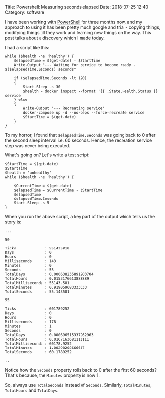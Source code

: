 Title: Powershell: Measuring seconds elapsed 
Date: 2018-07-25 12:40
Category: software

I have been working with [PowerShell](https://docs.microsoft.com/en-us/powershell/scripting/powershell-scripting?view=powershell-6) for
three months now, and my approach to using it has been pretty much google and trial - copying things, modifying things
till they work and learning new things on the way. This post talks about a discovery which I made today.

I had a script like this:

```
while ($health -ne 'healthy') {    
    $elapsedTime = $(get-date) - $StartTime
    Write-Output "--- Waiting for service to become ready - $($elapsedTime.Seconds) seconds"

    if ($elapsedTime.Seconds -lt 120)
    {
        Start-Sleep -s 30
        $health = docker inspect --format '{{ .State.Health.Status }}' service
    } else
    {        
        Write-Output '--- Recreating service'
        docker-compose up -d --no-deps --force-recreate service
        $StartTime = $(get-date)
    }
}

```

To my horror, I found that `$elapsedTime.Seconds` was going back to 0 after the second sleep interval i.e. 60 seconds. Hence,
the recreation service step was never being executed.

What's going on? Let's write a test script:

```
$StartTime = $(get-date)
$StartTime
$health = 'unhealthy'
while ($health -ne 'healthy') {

    $CurrentTime = $(get-date)
    $elapsedTime = $CurrentTime - $StartTime
    $elapsedTime
    $elapsedTime.Seconds
    Start-Sleep -s 5    
}

```

When you run the above script, a key part of the output which tells us the story is:

```
...

50

Ticks             : 551435810
Days              : 0
Hours             : 0
Milliseconds      : 143
Minutes           : 0
Seconds           : 55
TotalDays         : 0.000638235891203704
TotalHours        : 0.0153176613888889
TotalMilliseconds : 55143.581
TotalMinutes      : 0.919059683333333
TotalSeconds      : 55.143581

55

Ticks             : 601789252
Days              : 0
Hours             : 0
Milliseconds      : 178
Minutes           : 1
Seconds           : 0
TotalDays         : 0.000696515337962963
TotalHours        : 0.0167163681111111
TotalMilliseconds : 60178.9252
TotalMinutes      : 1.00298208666667
TotalSeconds      : 60.1789252

..

```

Notice how the `Seconds` property rolls back to 0 after the first 60 seconds? That's because, the `Minutes` property is now 1.

So, always use `TotalSeconds` instead of `Seconds`. Similarly, `TotalMinutes`, `TotalHours` and `TotalDays`.
